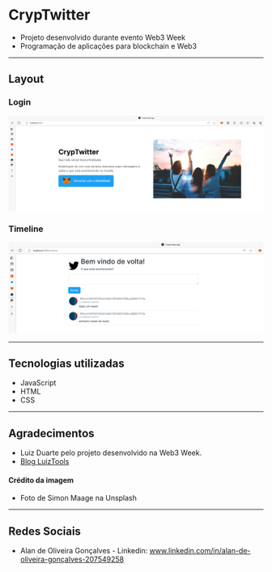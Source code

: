 # CrypTwitter
- Projeto desenvolvido durante evento Web3 Week
- Programação de aplicações para blockchain e Web3
___
## Layout 

### Login
![Login](https://github.com/Alan-oliveir/CrypTwitter/blob/main/Screenshots/screen_dapp_login.png)

### Timeline
![Timeline](https://github.com/Alan-oliveir/CrypTwitter/blob/main/Screenshots/screen_dapp_timeline.png)

___
## Tecnologias utilizadas
- JavaScript
- HTML
- CSS

___
## Agradecimentos
- Luiz Duarte pelo projeto desenvolvido na Web3 Week.
- [Blog LuizTools](https://www.luiztools.com.br/)

#### Crédito da imagem
- Foto de Simon Maage na Unsplash

___
## Redes Sociais
- Alan de Oliveira Gonçalves - Linkedin: www.linkedin.com/in/alan-de-oliveira-gonçalves-207549258
